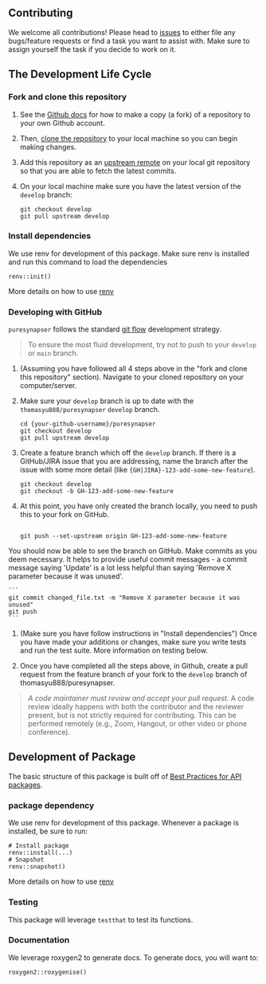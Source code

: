 ## Contributing

We welcome all contributions!  Please head to [issues](https://github.com/thomasyu888/puresynapser/issues) to either file any bugs/feature requests or find a task you want to assist with.  Make sure to assign yourself the task if you decide to work on it.

## The Development Life Cycle

### Fork and clone this repository

1. See the [Github docs](https://help.github.com/articles/fork-a-repo/) for how to make a copy (a fork) of a repository to your own Github account.
1. Then, [clone the repository](https://help.github.com/articles/cloning-a-repository/) to your local machine so you can begin making changes.
1. Add this repository as an [upstream remote](https://help.github.com/en/articles/configuring-a-remote-for-a-fork) on your local git repository so that you are able to fetch the latest commits.
1. On your local machine make sure you have the latest version of the `develop` branch:

    ```
    git checkout develop
    git pull upstream develop
    ```

### Install dependencies
We use renv for development of this package.  Make sure renv is installed and run this command to load the dependencies
```
renv::init()
```
More details on how to use [renv](https://rstudio.github.io/renv/articles/renv.html)


### Developing with GitHub

`puresynapser` follows the standard [git flow](https://www.atlassian.com/git/tutorials/comparing-workflows/gitflow-workflow) development strategy.

> To ensure the most fluid development, try not to push to your `develop` or `main` branch.

1. (Assuming you have followed all 4 steps above in the "fork and clone this repository" section). Navigate to your cloned repository on your computer/server.
1. Make sure your `develop` branch is up to date with the `thomasyu888/puresynapser` `develop` branch.

    ```
    cd {your-github-username}/puresynapser
    git checkout develop
    git pull upstream develop
    ```

1. Create a feature branch which off the `develop` branch. If there is a GitHub/JIRA issue that you are addressing, name the branch after the issue with some more detail (like `{GH|JIRA}-123-add-some-new-feature`).

    ```
    git checkout develop
    git checkout -b GH-123-add-some-new-feature
    ```

1. At this point, you have only created the branch locally, you need to push this to your fork on GitHub.

    ```

    git push --set-upstream origin GH-123-add-some-new-feature
    ```

You should now be able to see the branch on GitHub. Make commits as you deem necessary. It helps to provide useful commit messages - a commit message saying 'Update' is a lot less helpful than saying 'Remove X parameter because it was unused'.

    ```
    git commit changed_file.txt -m "Remove X parameter because it was unused"
    git push
    ```

1. (Make sure you have follow instructions in "Install dependencies") Once you have made your additions or changes, make sure you write tests and run the test suite.  More information on testing below.

1. Once you have completed all the steps above, in Github, create a pull request from the feature branch of your fork to the `develop` branch of thomasyu888/puresynapser.

> *A code maintainer must review and accept your pull request.* A code review ideally happens with both the contributor and the reviewer present, but is not strictly required for contributing. This can be performed remotely (e.g., Zoom, Hangout, or other video or phone conference).

<!-- This package uses [semantic versioning](https://semver.org/) for releasing new versions. The version should be updated on the `develop` branch as changes are reviewed and merged in by a code maintainer. The version for the package is maintained in the [synapsemonitor/__version__.py](genie/__version__.py) file.  A github release should also occur every time `develop` is pushed into `main` and it should match the version for the package. -->


## Development of Package
The basic structure of this package is built off of [Best Practices for API packages]( https://cran.r-project.org/web/packages/httr/vignettes/api-packages.html).

### package dependency
We use renv for development of this package.  Whenever a package is installed, be sure to run:
```
# Install package
renv::install(...)
# Snapshot
renv::snapshot()
```
More details on how to use [renv](https://rstudio.github.io/renv/articles/renv.html)

### Testing
This package will leverage `testthat` to test its functions.

### Documentation
We leverage roxygen2 to generate docs.  To generate docs, you will want to:

```
roxygen2::roxygenise()
```
